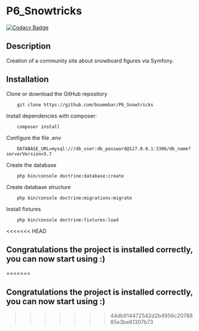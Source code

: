# P6_Snowtricks

[![Codacy Badge](https://app.codacy.com/project/badge/Grade/5bbe46a5f41c456893df6564057633c6)](https://www.codacy.com/gh/boumebar/P6_Snowtricks/dashboard?utm_source=github.com&amp;utm_medium=referral&amp;utm_content=boumebar/P6_Snowtricks&amp;utm_campaign=Badge_Grade)

## Description

Creation of a community site about snowboard figures via Symfony.

## Installation

Clone or download the GitHub repository
```
    git clone https://github.com/boumebar/P6_Snowtricks
```
Install dependencies with composer:
```
    composer install
```

Configure the file .env
```
    DATABASE_URL=mysql:///db_user:db_password@127.0.0.1:3306/db_name?serverVersion=5.7
```
Create the database
```
    php bin/console doctrine:database:create
```
Create database structure
```
    php bin/console doctrine:migrations:migrate
```
Install fixtures
```
    php bin/console doctrine:fixtures:load
```


<<<<<<< HEAD
## Congratulations the project is installed correctly, you can now start using :)
=======
## Congratulations the project is installed correctly, you can now start using :)
>>>>>>> 44db914472542d2b4956c2078885e3be81307b73
